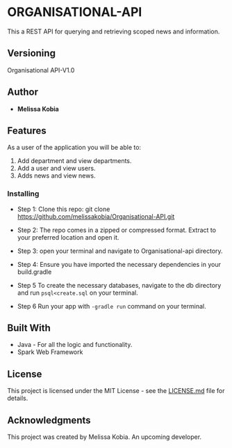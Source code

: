 # ORGANISATIONAL-API


  This a REST API for querying and retrieving scoped news and information.

## Versioning

 Organisational API-V1.0 

## Author

* **Melissa Kobia**

## Features

As a user of the application you will be able to:

1. Add department and view departments. 
2. Add a user and view users.
3. Adds news and view news.


### Installing

* Step 1:
Clone this repo: git clone https://github.com/melissakobia/Organisational-API.git
* Step 2:
The repo comes in a zipped or compressed format. Extract to your preferred location and open it.
* Step 3:
open your terminal and navigate to Organisational-api directory.
* Step 4:
Ensure you have imported the necessary dependencies in your build.gradle
* Step 5
To create the necessary databases, navigate to the db directory and run `psql<create.sql` on your terminal. 
 
* Step 6
Run your app with `-gradle run` command on your terminal.
    
## Built With

* Java - For all the logic and functionality.
* Spark Web Framework


## License

This project is licensed under the MIT License - see the [LICENSE.md](LICENCE.md)  file for details.

## Acknowledgments
This project was created by Melissa Kobia. An upcoming developer.